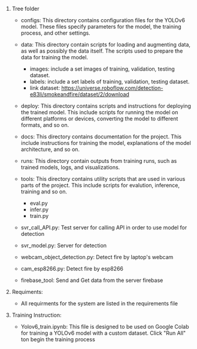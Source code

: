 1. Tree folder
    - configs: This directory contains configuration files for the YOLOv6 model. These files specify parameters for the model, the training process, and other settings.

    - data: This directory contain scripts for loading and augmenting data, as well as possibly the data itself. The scripts used to prepare the data for training the model.
        + images: include a set images of training, validation, testing dataset.
        + labels: include a set labels of training, validation, testing dataset.
        + link dataset: https://universe.roboflow.com/detection-e83li/smokeandfire/dataset/2/download

    - deploy: This directory contains scripts and instructions for deploying the trained model. This include scripts for running the model on different platforms or devices, converting the model to different formats, and so on.

    - docs: This directory contains documentation for the project. This include instructions for training the model, explanations of the model architecture, and so on.

    - runs: This directory contain outputs from training runs, such as trained models, logs, and visualizations.

    - tools: This directory contains utility scripts that are used in various parts of the project. This include scripts for evalution, inference, training and so on.
        + eval.py
        + infer.py
        + train.py
    - svr_call_API.py: Test server for calling API in order to use model for detection
    - svr_model.py: Server for detection
    - webcam_object_detection.py: Detect fire by laptop's webcam
    - cam_esp8266.py: Detect fire by esp8266
    - firebase_tool: Send and Get data from the server firebase

2. Requiments:
    - All requirments for the system are listed in the requirements file
    
3. Training Instruction:
    - Yolov6_train.ipynb: This file is designed to be used on Google Colab for training a YOLOv6 model with a custom dataset. Click "Run All" ton begin the    training process